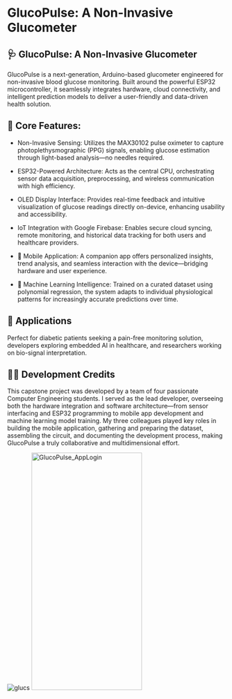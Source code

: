 # GlucoPulse: A Non-Invasive Glucometer 

## 🩺 GlucoPulse: A Non-Invasive Glucometer
GlucoPulse is a next-generation, Arduino-based glucometer engineered for non-invasive blood glucose monitoring. Built around the powerful ESP32 microcontroller, it seamlessly integrates hardware, cloud connectivity, and intelligent prediction models to deliver a user-friendly and data-driven health solution.
## 🔧 Core Features:

 - Non-Invasive Sensing: Utilizes the MAX30102 pulse oximeter to capture photoplethysmographic (PPG) signals, enabling glucose estimation through light-based analysis—no needles required.
  
 - ESP32-Powered Architecture: Acts as the central CPU, orchestrating sensor data acquisition, preprocessing, and wireless communication with high efficiency.
  
 - OLED Display Interface: Provides real-time feedback and intuitive visualization of glucose readings directly on-device, enhancing usability and accessibility.
  
 - IoT Integration with Google Firebase: Enables secure cloud syncing, remote monitoring, and historical data tracking for both users and healthcare providers.
  
 - 📱 Mobile Application: A companion app offers personalized insights, trend analysis, and seamless interaction with the device—bridging hardware and user experience.
  
-  🤖 Machine Learning Intelligence: Trained on a curated dataset using polynomial regression, the system adapts to individual physiological patterns for increasingly accurate predictions over time.

## 🔬 Applications

Perfect for diabetic patients seeking a pain-free monitoring solution, developers exploring embedded AI in healthcare, and researchers working on bio-signal interpretation.

## 👨‍💻 Development Credits

This capstone project was developed by a team of four passionate Computer Engineering students. I served as the lead developer, overseeing both the hardware integration and software architecture—from sensor interfacing and ESP32 programming to mobile app development and machine learning model training. My three colleagues played key roles in building the mobile application, gathering and preparing the dataset, assembling the circuit, and documenting the development process, making GlucoPulse a truly collaborative and multidimensional effort.


![glucs](https://github.com/user-attachments/assets/d6f3eddf-43df-43dc-9df6-5476db564502)
<img width="254" height="545" alt="GlucoPulse_AppLogin" src="https://github.com/user-attachments/assets/f74af63a-6bff-47c2-ad21-d680acc99472" />
